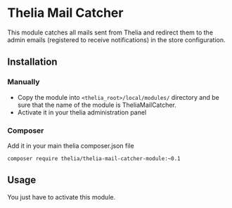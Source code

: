 # Thelia Mail Catcher

This module catches all mails sent from Thelia and redirect them to the admin emails (registered to receive notifications) in the store configuration.

## Installation

### Manually

* Copy the module into ```<thelia_root>/local/modules/``` directory and be sure that the name of the module is TheliaMailCatcher.
* Activate it in your thelia administration panel

### Composer

Add it in your main thelia composer.json file

```
composer require thelia/thelia-mail-catcher-module:~0.1
```

## Usage

You just have to activate this module.